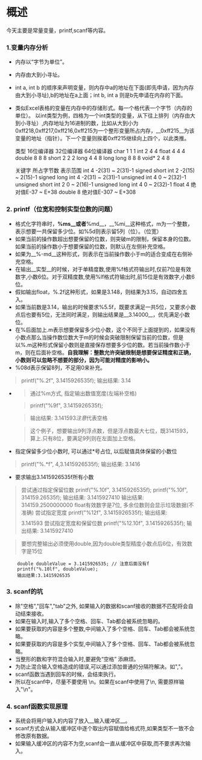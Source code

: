 # 概述
今天主要是常量变量，printf,scanf等内容。

### 1.变量内存分析
- 内存以“字节为单位”。
- 内存由大到小寻址。
- int a, int b 的顺序来声明变量，则内存中a的地址在下面(即先申请，因为内存由大到小寻址),b的地址在a上面；int b, int a 则是b先申请在内存的下面。
- 类似Excel表格的变量在内存中的存储形式。每一个格代表一个字节（内存的单位）。 以int类型为例，四格为一个int类型的变量，从下往上排列（内存由大到小寻址）,内存地址为16进制的数，比如从大到小为0xff218,0xff217,0xff216,0xff215为一个整形变量所占内存，__0xff215__为该变量的地址（指针）。下一个变量则挨着0xff215继续向上四个，以此类推。


    类型	16位编译器	32位编译器	64位编译器
    char	    1	        1	        1
    int	     2	        4	        4
    float	   4	        4	        4
    double	  8	        8	        8
    short	   2        	2	        2
    long	    4	        4	        8
    long long   8	        8	        8
    void*	   2            4            8


    关键字	                所占字节数	表示范围
    int	                        4	-2(31) ~ 2(31)-1
    signed short int	           2	-2(15) ~ 2(15)-1
    signed long int	            4	-2(31) ~ 2(31)-1
    unsigned int	               4	0 ~ 2(32)-1
    unsigned short int	         2	0 ~ 2(16)-1
    unsigned long int	          4	0 ~ 2(32)-1
    float	                      4	绝对值E-37 ~ E+38
    double	                     8	绝对值E-307 ~ E+308

### 2. printf（位宽和控制实型位数的问题）

- 格式化字符串时，__%ms__或者__%md__，__%mi__这种格式，m为一个整数，表示想要一共保留多少位。如%5d则表示留5列（位）。（位宽）
- 如果当前的操作数超出想要保留的位数，则突破m的限制，保留本身的位数。如果当前的操作数小于想要保留的位数，则默认在左侧补充空格。
- 如果为__%-md__这种形式，则表示在当前操作数小于m的适合变成在右侧补充空格。
- 在输出__实型__的时候，对于单精度数,使用%f格式符输出时,仅前7位是有效数字,小数6位。对于双精度数,使用%lf格式符输出时,前15位是有效数字,小数6位。
- 假如输出float，%.2f这种形式，如果是3.148，则结果为3.15，自动四舍五入。
- 如果当前数是3.14，输出的时候要求%5.5f，既要求满足一共5位，又要求小数点后也要有5位，无法同时满足，则输出结果是__3.14000__，优先满足小数位。
- 在%后面加上.m表示想要保留多少位小数，这个不同于上面提到的，如果没有小数点那么当操作数位数大于m的时候会突破限制保留当前的位数，但是以%.m这种形式保留小数则是直接保存想要多少位的数。若当前操作数小于m，则在后面补空格。__自我理解：整数允许突破限制是想要保证精度和正确，小数则可以忽略不想要的部分，因为可能对精度的影响小。__
- %08d表示保留8列，不足用0来补充。
> printf("%.2f", 3.1415926535f); 输出结果: 3.14
-
    > 通过%m方式, 指定输出数值宽度(左端补空格)

    > printf("%9f", 3.1415926535f);

    > 输出结果:  $3.141593  注意$代表空格

    > 这个例子，想要输出9列浮点数，但是浮点数最大七位，既3141593，算上.只有8位，要满足9列则在左面加上空格。

- 指定保留多少位小数时, 可以通过*号占位, 以后赋值具体保留的小数位
>  printf("%.*f", 4,3.1415926535f); 输出结果: 3.1416

- 要求输出3.1415926535f所有小数
> 尝试通过指定保留位数
        printf("%.10f", 3.1415926535f);
        printf("%.10f", 314159.26535f);
> 输出结果: 3.1415927410
> 输出结果: 314159.2500000000
        float有效数字是7位, 多余位数则会显示垃圾数据(不准确)
> 尝试指定宽度
        printf("%12f", 3.1415926535f);
> 输出结果:
        $$$$3.141593
> 尝试指定宽度和保留位数
        printf("%12.10f", 3.1415926535f);
> 输出结果: 3.1415927410

> 要想完整输出必须使用double,因为double类型精度小数点后6位，有效数字是15位

        double doubleValue = 3.1415926535; // 注意后面没有f
        printf("%.10lf", doubleValue);
        输出结果:3.1415926535



### 3. scanf的坑
- 除"空格","回车","tab"之外, 如果输入的数据和scanf接收的数据不匹配将会自动结束接收。
- 如果在输入时,输入了多个空格、回车、Tab都会被系统忽略的。
- 如果要获取的内容是多个整数,中间输入了多个空格、回车、Tab都会被系统忽略。
- 如果要获取的内容是多个实型,中间输入了多个空格、回车、Tab都会被系统忽略。
- 当整形的数和字符混合输入时,要避免“空格” 添麻烦。
- 为防止混合输入空格造成的错误,可以通过添加普通的分隔符解决。如","。
- scanf函数当遇到回车的时候，会结束执行。
- 所以在scanf中，尽量不要使用 \n。如果在scanf中使用了\n, 需要原样输入"\n"。

### 4. scanf函数实现原理
- 系统会将用户输入的内容了放入__输入缓冲区__。
- scanf方式会从输入缓冲区中逐个取出内容赋值给格式符,如果类型不一致不会修改原有数据。
- 如果输入缓冲区的内容不为空,scanf会一直从缓冲区中获取,而不要求再次输入。


